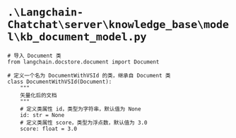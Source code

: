 # `.\Langchain-Chatchat\server\knowledge_base\model\kb_document_model.py`

```
# 导入 Document 类
from langchain.docstore.document import Document

# 定义一个名为 DocumentWithVSId 的类，继承自 Document 类
class DocumentWithVSId(Document):
    """
    矢量化后的文档
    """
    # 定义类属性 id，类型为字符串，默认值为 None
    id: str = None
    # 定义类属性 score，类型为浮点数，默认值为 3.0
    score: float = 3.0
```